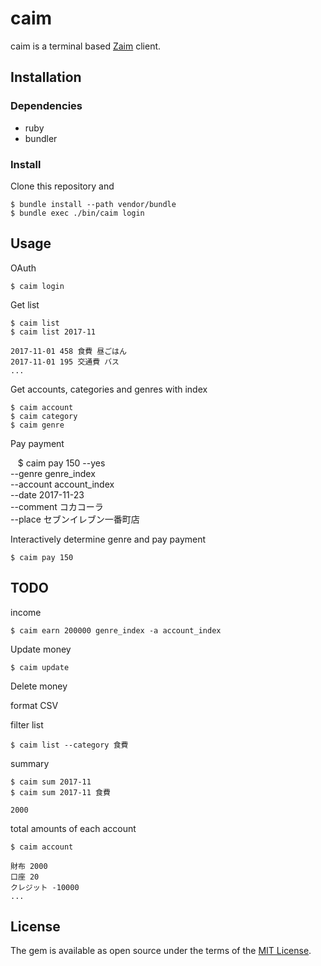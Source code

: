 # caim

caim is a terminal based [Zaim](https://zaim.net/) client.

## Installation

### Dependencies

- ruby
- bundler

### Install

Clone this repository and

    $ bundle install --path vendor/bundle
    $ bundle exec ./bin/caim login

## Usage

OAuth

    $ caim login

Get list

    $ caim list
    $ caim list 2017-11

    2017-11-01 458 食費 昼ごはん
    2017-11-01 195 交通費 バス
    ...

Get accounts, categories and genres with index

    $ caim account
    $ caim category
    $ caim genre

Pay payment

    $ caim pay 150 --yes \
      --genre genre_index \
      --account account_index \
      --date 2017-11-23 \
      --comment コカコーラ \
      --place セブンイレブン一番町店

Interactively determine genre and pay payment

    $ caim pay 150


## TODO

income

    $ caim earn 200000 genre_index -a account_index
    
Update money
    
    $ caim update

Delete money

format CSV

filter list

    $ caim list --category 食費

summary

    $ caim sum 2017-11
    $ caim sum 2017-11 食費

    2000

total amounts of each account

    $ caim account

    財布 2000
    口座 20
    クレジット -10000
    ...



## License

The gem is available as open source under the terms of the [MIT License](https://opensource.org/licenses/MIT).
